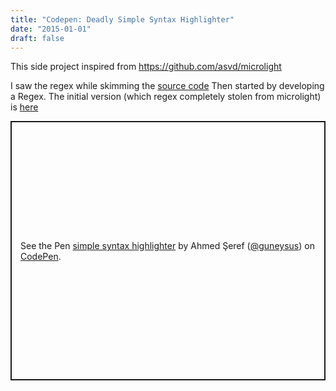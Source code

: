 ```yaml
---
title: "Codepen: Deadly Simple Syntax Highlighter"
date: "2015-01-01"
draft: false
---
```



This side project inspired from <https://github.com/asvd/microlight>

I saw the regex while skimming the [source code](https://github.com/asvd/microlight/blob/master/microlight.js#L153)
Then started by developing a Regex. The initial version (which regex completely stolen from microlight) is [here](https://codepen.io/guneysus/pen/ZEbLWeM)

<p class="codepen" data-height="4100" data-theme-id="light" data-default-tab="result" data-user="guneysus" data-slug-hash="XWmRzjG" style="height: 415px; box-sizing: border-box; display: flex; align-items: center; justify-content: center; border: 2px solid; margin: 1em 0; padding: 1em;" data-pen-title="simple syntax highlighter">
  <span>See the Pen <a href="https://codepen.io/guneysus/pen/XWmRzjG">
  simple syntax highlighter</a> by Ahmed Şeref (<a href="https://codepen.io/guneysus">@guneysus</a>)
  on <a href="https://codepen.io">CodePen</a>.</span>
</p>
<script async src="https://static.codepen.io/assets/embed/ei.js"></script>
